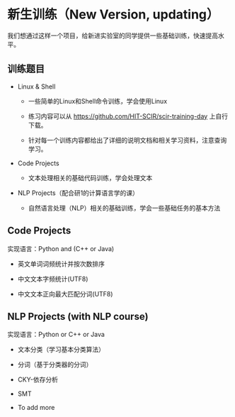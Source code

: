 # 新生训练（New Version, updating）
我们想通过这样一个项目，给新进实验室的同学提供一些基础训练，快速提高水平。

## 训练题目

* Linux & Shell

  * 一些简单的Linux和Shell命令训练，学会使用Linux

  * 练习内容可以从 https://github.com/HIT-SCIR/scir-training-day 上自行下载。

  * 针对每一个训练内容都给出了详细的说明文档和相关学习资料，注意查询学习。

* Code Projects

  * 文本处理相关的基础代码训练，学会处理文本

* NLP Projects（配合研1的计算语言学的课）

  * 自然语言处理（NLP）相关的基础训练，学会一些基础任务的基本方法

## Code Projects 

实现语言：Python and (C++ or Java)

* 英文单词词频统计并按次数排序

* 中文文本字频统计(UTF8)

* 中文文本正向最大匹配分词(UTF8)


## NLP Projects (with NLP course) 

实现语言：Python or C++ or Java

* 文本分类（学习基本分类算法）

* 分词（基于分类器的分词）

* CKY-依存分析

* SMT

* To add more
